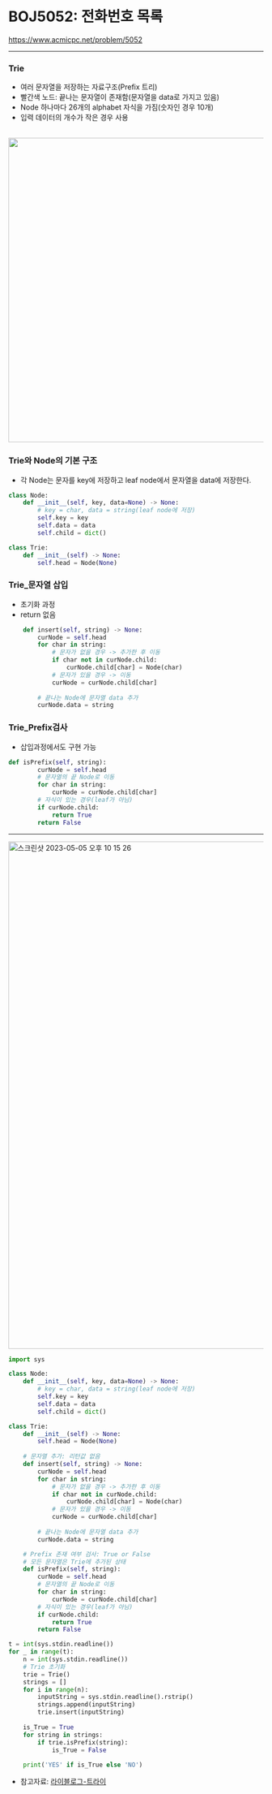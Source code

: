 # BOJ5052: 전화번호 목록
<https://www.acmicpc.net/problem/5052>

---
### Trie
+ 여러 문자열을 저장하는 자료구조(Prefix 트리)
+ 빨간색 노드: 끝나는 문자열이 존재함(문자열을 data로 가지고 있음)
+ Node 하나마다 26개의 alphabet 자식을 가짐(숫자인 경우 10개)
+ 입력 데이터의 개수가 작은 경우 사용
<br>
<img width="600" src="https://mblogthumb-phinf.pstatic.net/MjAxNzAyMTdfMjU5/MDAxNDg3MzI4ODkyODc5.I6IH0qyOA5spM1KE_PmXdXOjOMp1xIBShYc9gfNxXP8g._ZZkD8AwQ9gog5Bud8OEstm4a-_KzDc7QhyEq0OkgB0g.PNG.kks227/1.png?type=w2">


### Trie와 Node의 기본 구조
+ 각 Node는 문자를 key에 저장하고 leaf node에서 문자열을 data에 저장한다.
```python
class Node:
    def __init__(self, key, data=None) -> None:
        # key = char, data = string(leaf node에 저장)
        self.key = key
        self.data = data
        self.child = dict()

class Trie:
    def __init__(self) -> None:
        self.head = Node(None)
```
        
### Trie_문자열 삽입
+ 초기화 과정
+ return 없음

```python
    def insert(self, string) -> None:
        curNode = self.head
        for char in string:
            # 문자가 없을 경우 -> 추가한 후 이동
            if char not in curNode.child:
                curNode.child[char] = Node(char)
            # 문자가 있을 경우 -> 이동
            curNode = curNode.child[char]
        
        # 끝나는 Node에 문자열 data 추가
        curNode.data = string
```

### Trie_Prefix검사
+ 삽입과정에서도 구현 가능

```python
def isPrefix(self, string):
        curNode = self.head
        # 문자열의 끝 Node로 이동
        for char in string:
            curNode = curNode.child[char] 
        # 자식이 있는 경우(leaf가 아님)
        if curNode.child:
            return True
        return False
```        

---
<img width="1000" alt="스크린샷 2023-05-05 오후 10 15 26" src="https://user-images.githubusercontent.com/104095041/236467546-c542fb4f-766d-4cf4-9e98-4c5ab41cfdc1.png">


```python
import sys

class Node:
    def __init__(self, key, data=None) -> None:
        # key = char, data = string(leaf node에 저장)
        self.key = key
        self.data = data
        self.child = dict()

class Trie:
    def __init__(self) -> None:
        self.head = Node(None)
    
    # 문자열 추가: 리턴값 없음
    def insert(self, string) -> None:
        curNode = self.head
        for char in string:
            # 문자가 없을 경우 -> 추가한 후 이동
            if char not in curNode.child:
                curNode.child[char] = Node(char)
            # 문자가 있을 경우 -> 이동
            curNode = curNode.child[char]
        
        # 끝나는 Node에 문자열 data 추가
        curNode.data = string

    # Prefix 존재 여부 검사: True or False
    # 모든 문자열은 Trie에 추가된 상태
    def isPrefix(self, string):
        curNode = self.head
        # 문자열의 끝 Node로 이동
        for char in string:
            curNode = curNode.child[char] 
        # 자식이 있는 경우(leaf가 아님)
        if curNode.child:
            return True
        return False

t = int(sys.stdin.readline())
for _ in range(t):
    n = int(sys.stdin.readline())
    # Trie 초기화
    trie = Trie()
    strings = []
    for i in range(n):
        inputString = sys.stdin.readline().rstrip()
        strings.append(inputString)
        trie.insert(inputString)
    
    is_True = True
    for string in strings:
        if trie.isPrefix(string):
            is_True = False
    
    print('YES' if is_True else 'NO')
````

+ 참고자료: [라이블로그-트라이](https://m.blog.naver.com/kks227/220938122295)